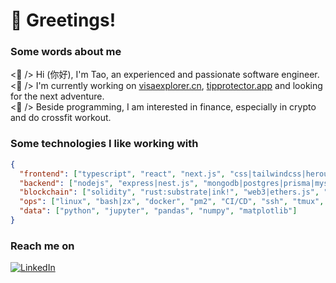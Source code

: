 # 👋 Greetings!

### Some words about me

<p>
    <👾 /> Hi (你好), I'm Tao, an experienced and passionate software engineer.
    <br>
    <🎯 /> I'm currently working on <a href="https://visaexplorer.cn">visaexplorer.cn</a>, <a href="https://tipprotector.app">tipprotector.app</a> and looking for the next adventure.
    <br>
    <🍺 /> Beside programming, I am interested in finance, especially in crypto and do crossfit workout.
</p>

### Some technologies I like working with

```json
{
  "frontend": ["typescript", "react", "next.js", "css|tailwindcss|heroui", "storybook", "graphql"],
  "backend": ["nodejs", "express|nest.js", "mongodb|postgres|prisma|mysql", "golang", "python", "java"],
  "blockchain": ["solidity", "rust:substrate|ink!", "web3|ethers.js", "truffle|hardhat", "rust:solana|anchor"],
  "ops": ["linux", "bash|zx", "docker", "pm2", "CI/CD", "ssh", "tmux", "zsh", "git", "gcp"],
  "data": ["python", "jupyter", "pandas", "numpy", "matplotlib"]
}
```

### Reach me on

[<img alt="LinkedIn" src="https://img.shields.io/badge/linkedin-%25236364FF.svg?style=for-the-badge&logo=linkedin&logoColor=white&color=%230A66C2&link=https%3A%2F%2Fwww.linkedin.com%2Fin%2Fpaultcochrane%2F">](https://www.linkedin.com/in/leotaozeng/)


